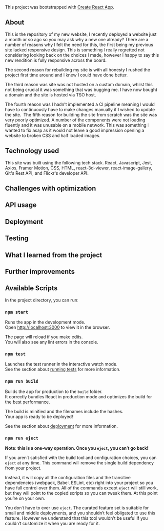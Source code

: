 This project was bootstrapped with [Create React App](https://github.com/facebook/create-react-app).

## About 
This is the repository of my new website, I recently deployed a website just a month or so ago so you may ask why a new one already? There are a number of reasons why I felt the need for this, the first being my previous site lacked responsive design. This is something I really regretted not considering looking back on the choices I made, however I happy to say this new rendition is fully responsive across the board.

The second reason for rebuilding my site is with all honesty I rushed the project first time around and I knew I could have done better. 

The third reason was site was not hosted on a custom domain, whilst this not being crucial it was something that was bugging me. I have now bought a domain and the site is hosted via TSO host. 

The fourth reason was I hadn't implemented a CI pipeline meaning I would have to continuously have to make changes manually if I wished to update the site. 
The fifth reason for building the site from scratch was the site was very poorly optimized. A number of the components were not loading fluently and it was unusable on a mobile network. This was something I wanted to fix asap as it would not leave a good impression opening a website to broken CSS and half loaded images. 


## Technology used 
This site was built using the following tech stack. React, Javascript, Jest, Axios, Framer Motion, CSS, HTML, react-3d-viewer, react-image-gallery, Git's Rest API, and Flickr's developer API. 


## Challenges with optimization 

## API usage

## Deployment 

## Testing 

## What I learned from the project 

## Further improvements 

## Available Scripts

In the project directory, you can run:

### `npm start`

Runs the app in the development mode.<br />
Open [http://localhost:3000](http://localhost:3000) to view it in the browser.

The page will reload if you make edits.<br />
You will also see any lint errors in the console.

### `npm test`

Launches the test runner in the interactive watch mode.<br />
See the section about [running tests](https://facebook.github.io/create-react-app/docs/running-tests) for more information.

### `npm run build`

Builds the app for production to the `build` folder.<br />
It correctly bundles React in production mode and optimizes the build for the best performance.

The build is minified and the filenames include the hashes.<br />
Your app is ready to be deployed!

See the section about [deployment](https://facebook.github.io/create-react-app/docs/deployment) for more information.

### `npm run eject`

**Note: this is a one-way operation. Once you `eject`, you can’t go back!**

If you aren’t satisfied with the build tool and configuration choices, you can `eject` at any time. This command will remove the single build dependency from your project.

Instead, it will copy all the configuration files and the transitive dependencies (webpack, Babel, ESLint, etc) right into your project so you have full control over them. All of the commands except `eject` will still work, but they will point to the copied scripts so you can tweak them. At this point you’re on your own.

You don’t have to ever use `eject`. The curated feature set is suitable for small and middle deployments, and you shouldn’t feel obligated to use this feature. However we understand that this tool wouldn’t be useful if you couldn’t customize it when you are ready for it.

